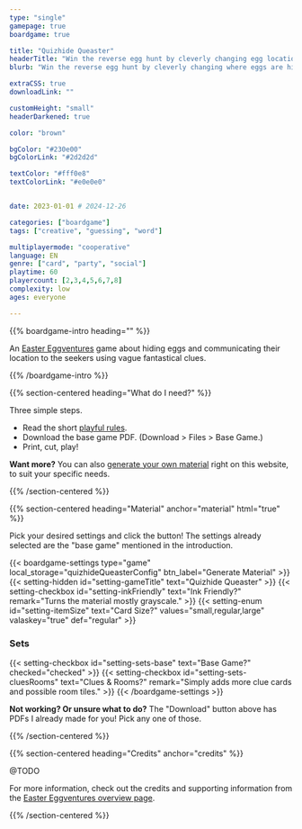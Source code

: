 ```yaml
---
type: "single"
gamepage: true
boardgame: true

title: "Quizhide Queaster"
headerTitle: "Win the reverse egg hunt by cleverly changing egg locations just before you decide to look."
blurb: "Win the reverse egg hunt by cleverly changing where eggs are hidden just before you decide to look."

extraCSS: true
downloadLink: ""

customHeight: "small"
headerDarkened: true

color: "brown"

bgColor: "#230e00"
bgColorLink: "#2d2d2d"

textColor: "#fff0e8"
textColorLink: "#e0e0e0"


date: 2023-01-01 # 2024-12-26

categories: ["boardgame"]
tags: ["creative", "guessing", "word"]

multiplayermode: "cooperative"
language: EN
genre: ["card", "party", "social"]
playtime: 60
playercount: [2,3,4,5,6,7,8]
complexity: low
ages: everyone

---
```


{{% boardgame-intro heading="" %}}

An [Easter Eggventures](/easter-eggventures/) game about hiding eggs and communicating their location to the seekers using vague fantastical clues.

{{% /boardgame-intro %}}

{{% section-centered heading="What do I need?" %}}

Three simple steps.
* Read the short [playful rules](rules).
* Download the base game PDF. (Download > Files > Base Game.)
* Print, cut, play!

**Want more?** You can also [generate your own material](#material) right on this website, to suit your specific needs.

{{% /section-centered %}}

{{% section-centered heading="Material" anchor="material" html="true" %}}

<p>Pick your desired settings and click the button! The settings already selected are the "base game" mentioned in the introduction.</p>

{{< boardgame-settings type="game" local_storage="quizhideQueasterConfig" btn_label="Generate Material" >}}
	{{< setting-hidden id="setting-gameTitle" text="Quizhide Queaster" >}}
  {{< setting-checkbox id="setting-inkFriendly" text="Ink Friendly?" remark="Turns the material mostly grayscale." >}}
  {{< setting-enum id="setting-itemSize" text="Card Size?" values="small,regular,large" valaskey="true" def="regular" >}}
  <h3>Sets</h3>
  {{< setting-checkbox id="setting-sets-base" text="Base Game?" checked="checked" >}}
  {{< setting-checkbox id="setting-sets-cluesRooms" text="Clues & Rooms?" remark="Simply adds more clue cards and possible room tiles." >}}
{{< /boardgame-settings >}}

<p class="settings-remark"><strong>Not working? Or unsure what to do?</strong> The "Download" button above has PDFs I already made for you! Pick any one of those.</p>

{{% /section-centered %}}

{{% section-centered heading="Credits" anchor="credits" %}}

@TODO

For more information, check out the credits and supporting information from the [Easter Eggventures overview page](/easter-eggventures/).

{{% /section-centered %}}